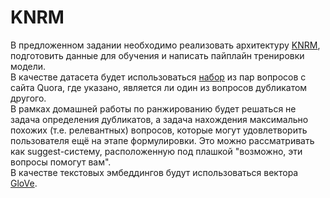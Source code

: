 # KNRM

В предложенном задании необходимо реализовать архитектуру [KNRM][1], 
подготовить данные для обучения и написать пайплайн тренировки модели. <br>
В качестве датасета будет использоваться [набор][2] из пар вопросов с сайта Quora,
где указано, является ли один из вопросов дубликатом другого. <br>
В рамках домашней работы по ранжированию будет решаться не задача определения дубликатов, 
а задача нахождения максимально похожих (т.е. релевантных) вопросов, 
которые могут удовлетворить пользователя ещё на этапе формулировки. 
Это можно рассматривать как suggest-систему, 
расположенную под плашкой "возможно, эти вопросы помогут вам".<br>
В качестве текстовых эмбеддингов будут использоваться вектора [GloVe][3]. 

[1]: https://arxiv.org/pdf/1706.06613.pdf
[2]: https://gluebenchmark.com/tasks
[3]: https://nlp.stanford.edu/projects/glove/

